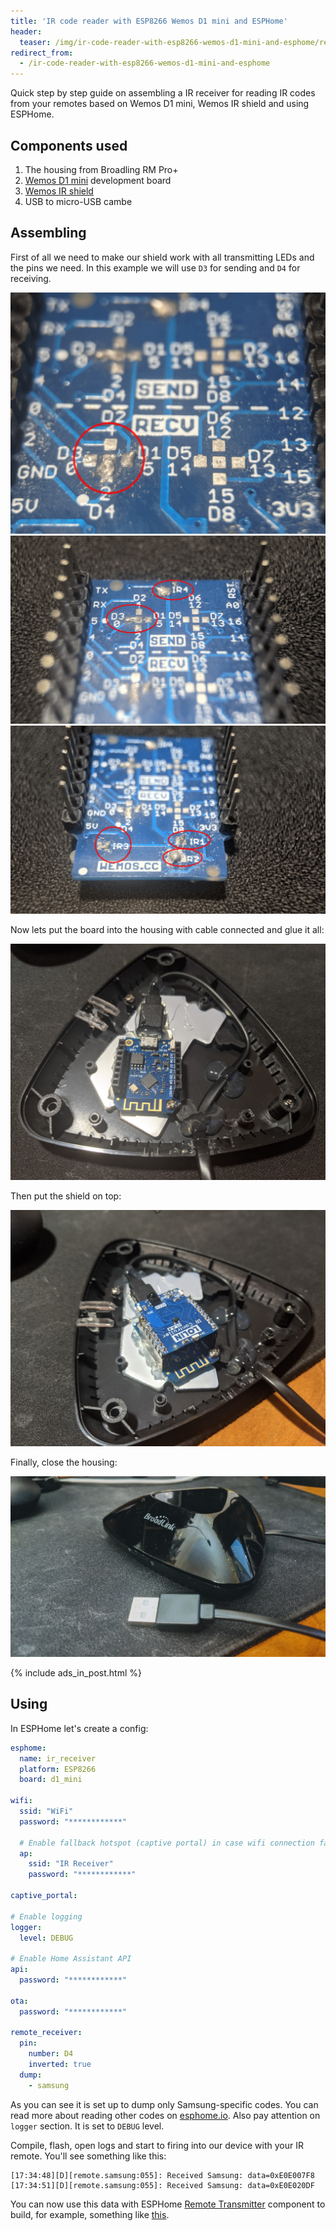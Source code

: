```yaml
---
title: 'IR code reader with ESP8266 Wemos D1 mini and ESPHome'
header:
  teaser: /img/ir-code-reader-with-esp8266-wemos-d1-mini-and-esphome/ready.jpg
redirect_from:
  - /ir-code-reader-with-esp8266-wemos-d1-mini-and-esphome
---
```


Quick step by step guide on assembling a IR receiver for reading IR codes from your remotes based on Wemos D1 mini, Wemos IR shield and using ESPHome.

## Components used
1. The housing from Broadling RM Pro+
2. [Wemos D1 mini](https://www.wemos.cc/en/latest/d1/d1_mini.html) development board
3. [Wemos IR shield](https://www.wemos.cc/en/latest/d1_mini_shield/ir.html)
4. USB to micro-USB cambe

## Assembling
First of all we need to make our shield work with all transmitting LEDs and the pins we need. In this example we will use `D3` for sending and `D4` for receiving.

![image](/img/ir-code-reader-with-esp8266-wemos-d1-mini-and-esphome/d4_ir_recv.png)
![image](/img/ir-code-reader-with-esp8266-wemos-d1-mini-and-esphome/shield_contacts_2.jpg)
![image](/img/ir-code-reader-with-esp8266-wemos-d1-mini-and-esphome/shield_contacts_1.jpg)

Now lets put the board into the housing with cable connected and glue it all:

![image](/img/ir-code-reader-with-esp8266-wemos-d1-mini-and-esphome/d1_mini.jpg)

Then put the shield on top:

![image](/img/ir-code-reader-with-esp8266-wemos-d1-mini-and-esphome/shield.jpg)

Finally, close the housing:

![image](/img/ir-code-reader-with-esp8266-wemos-d1-mini-and-esphome/ready.jpg)

{% include ads_in_post.html %}

## Using
In ESPHome let's create a config:

```yaml
esphome:
  name: ir_receiver
  platform: ESP8266
  board: d1_mini

wifi:
  ssid: "WiFi"
  password: "************"

  # Enable fallback hotspot (captive portal) in case wifi connection fails
  ap:
    ssid: "IR Receiver"
    password: "************"

captive_portal:

# Enable logging
logger:
  level: DEBUG

# Enable Home Assistant API
api:
  password: "************"

ota:
  password: "************"

remote_receiver:
  pin:
    number: D4
    inverted: true
  dump:
    - samsung
```

As you can see it is set up to dump only Samsung-specific codes. You can read more about reading other codes on [esphome.io](https://esphome.io/components/remote_receiver.html). Also pay attention on `logger` section. It is set to `DEBUG` level.

Compile, flash, open logs and start to firing into our device with your IR remote. You'll see something like this:
```
[17:34:48][D][remote.samsung:055]: Received Samsung: data=0xE0E007F8
[17:34:51][D][remote.samsung:055]: Received Samsung: data=0xE0E020DF
```

You can now use this data with ESPHome [Remote Transmitter](https://esphome.io/components/remote_transmitter.html) component to build, for example, something like [this](/building-wifi-ir-remote-control-for-any-tv-with-esp8266-and-esphome).